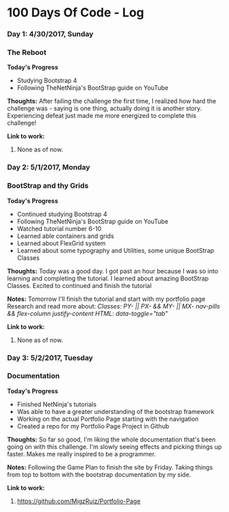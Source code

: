 # 100 Days Of Code - Log

### Day 1: 4/30/2017, Sunday
### The Reboot

**Today's Progress**
 - Studying Bootstrap 4
 - Following TheNetNinja's BootStrap guide on YouTube

**Thoughts:**
  After failing the challenge the first time, I realized how hard the challenge was - saying is one thing,
  actually doing it is another story. Experiencing defeat just made me more energized to complete this
  challenge!

**Link to work:**
1. None as of now.


### Day 2: 5/1/2017, Monday
### BootStrap and thy Grids

**Today's Progress**
 - Continued studying Bootstrap 4
 - Following TheNetNinja's BootStrap guide on YouTube
 - Watched tutorial number 6-10
 - Learned able containers and grids
 - Learned about FlexGrid system
 - Learned about some typography and Utilities, some unique BootStrap Classes

**Thoughts:**
  Today was a good day. I got past an hour because I was so into learning and completing the tutorial.
  I learned about amazing BootStrap Classes. Excited to continued and finish the tutorial

**Notes:**
  Tomorrow I'll finish the tutorial and start with my portfolio page
  Research and read more about:
    *Classes:
      PY-<NUMBER> || PX-<NUMBER> && MY-<NUMBER> || MX-<NUMBER>
      nav-pills && flex-column
      justify-content
      HTML: data-toggle="tab"*

**Link to work:**
1. None as of now.

### Day 3: 5/2/2017, Tuesday
### Documentation

**Today's Progress**
 - Finished NetNinja's tutorials
 - Was able to have a greater understanding of the bootstrap framework
 - Working on the actual Portfolio Page starting with the navigation
 - Created a repo for my Portfolio Page Project in Github

**Thoughts:**
So far so good, I'm liking the whole documentation that's been going on with this challenge.
I'm slowly seeing effects and picking things up faster.
Makes me really inspired to be a programmer.

**Notes:**
  Following the Game Plan to finish the site by Friday.
  Taking things from top to bottom with the bootstrap documentation by my side.
  
**Link to work:**
1. https://github.com/MigzRuiz/Portfolio-Page

